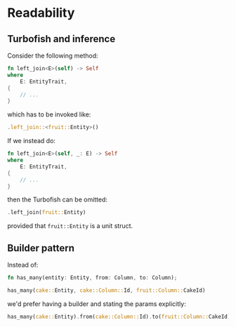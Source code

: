 # Readability

## Turbofish and inference

Consider the following method:
```rust
fn left_join<E>(self) -> Self
where
    E: EntityTrait,
{
    // ...
}
```
which has to be invoked like:
```rust
.left_join::<fruit::Entity>()
```

If we instead do:
```rust
fn left_join<E>(self, _: E) -> Self
where
    E: EntityTrait,
{
    // ...
}
```
then the Turbofish can be omitted:
```rust
.left_join(fruit::Entity)
```
provided that `fruit::Entity` is a unit struct.

## Builder pattern

Instead of:
```rust
fn has_many(entity: Entity, from: Column, to: Column);

has_many(cake::Entity, cake::Column::Id, fruit::Column::CakeId)
```

we'd prefer having a builder and stating the params explicitly:
```rust
has_many(cake::Entity).from(cake::Column::Id).to(fruit::Column::CakeId)
```